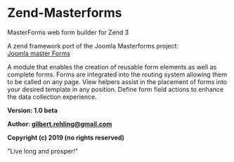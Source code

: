 # Zend-Masterforms
MasterForms web form builder for Zend 3

A zend framework port of the Joomla Masterforms project:  
[Joomla master Forms](http://www.joomlamasterforms.com)

A module that enables the creation of reusable form elements as well as complete forms.
Forms are integrated into the routing system allowing them to be called on any page.
View helpers assist in the placement of forms into your desired template in any position.
Define form field actions to enhance the data collection experience.

**Version: 1.0 beta**

**Author: gilbert.rehling@gmail.com**

**Copyright (c) 2019 (no rights reserved)**

"Live long and prosper!"
